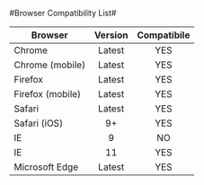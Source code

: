 #Browser Compatibility List#
<br>

Browser | Version | Compatibile
--- | :---: | :---:
Chrome | Latest |	YES |
Chrome (mobile)	| Latest		|	YES
Firefox			| Latest		|	YES
Firefox (mobile)	| Latest		|	YES
Safari			| Latest		|	YES
Safari (iOS)		|9+			|	YES
IE 				| 9			| NO
IE 				| 11 		| 	YES	
Microsoft Edge	| Latest		|	YES